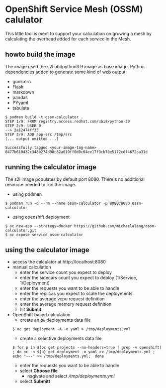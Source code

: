 # OpenShift Service Mesh (OSSM) calulator

This little tool is ment to support your calculation on growing a mesh by calculating the overhead added for each service in the Mesh.

## howto build the image

The image used the s2i ubi/python3.9 image as base image.
Python dependencies added to generate some kind of web output:

- gunicorn
- Flask
- markdown
- pandas
- PYyaml
- tabulate

~~~
$ podman build -t ossm-calculator .
STEP 1/9: FROM registry.access.redhat.com/ubi8/python-39
STEP 2/9: USER 0
--> 2a12474ff33
STEP 3/9: ADD app-src /tmp/src
[... output omitted ...]

Successfully tagged <your-image-tag-name>
0477b610432c348b274d98c82a019ff0d0c04ee17f9cb70e5172c6f4672ca31d
~~~

## running the calculator image

The s2i image populates by default port 8080. There's no additional resource needed to run the image.

- using podman
~~~
$ podman run -d --rm --name ossm-calculator -p 8080:8080 ossm-calculator
~~~

- using openshift deployment
~~~
$ oc new-app --strategy=docker https://github.com/michaelalang/ossm-calculator.git 
$ oc expose service ossm-calculator
~~~

## using the calculator image

- access the calculator at http://localhost:8080
- manual calculation 
    - enter the service count you expect to deploy 
    - enter the sidecars count you expect to deploy (1/Service, 1/Deployment)
    - enter the requests you want to be able to handle
    - enter the replicas you expect to scale the deployments
    - enter the average vcpu request definition
    - enter the average memory request definition
    - hit **Submit**
- OpenShift based calculation
    - create an _all_ deployments data file
    ~~~
    $ oc get deployment -A -o yaml > /tmp/deployments.yml
    ~~~
    - create a selective deployments data file
    ~~~
    $ for p in $(oc get projects --no-headers=true | grep -v openshift) ; do oc -n ${p} get deployment -o yaml >> /tmp/deployments.yml ; echo "---" >> /tmp/deployments.yml;  done
    ~~~
    - enter the requests you want to be able to handle
    - select **Choose file**
        - nagivate and select _/tmp/deployments.yml_
    - select **Submitt**

